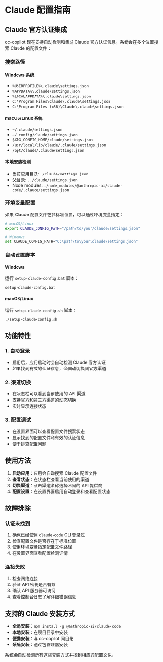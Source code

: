 # Claude 配置指南

## Claude 官方认证集成

cc-copilot 现在支持自动检测和集成 Claude 官方认证信息。系统会在多个位置搜索 Claude 的配置文件：

### 搜索路径

#### Windows 系统
- `%USERPROFILE%\.claude\settings.json`
- `%APPDATA%\.claude\settings.json`
- `%LOCALAPPDATA%\.claude\settings.json`
- `C:\Program Files\Claude\.claude\settings.json`
- `C:\Program Files (x86)\Claude\.claude\settings.json`

#### macOS/Linux 系统
- `~/.claude/settings.json`
- `~/.config/claude/settings.json`
- `$XDG_CONFIG_HOME/claude/settings.json`
- `/usr/local/lib/claude/.claude/settings.json`
- `/opt/claude/.claude/settings.json`

#### 本地安装检测
- 当前应用目录: `./claude/settings.json`
- 父目录: `../claude/settings.json`
- Node modules: `./node_modules/@anthropic-ai/claude-code/.claude/settings.json`

### 环境变量配置

如果 Claude 配置文件在非标准位置，可以通过环境变量指定：

```bash
# macOS/Linux
export CLAUDE_CONFIG_PATH="/path/to/your/claude/settings.json"

# Windows
set CLAUDE_CONFIG_PATH="C:\path\to\your\claude\settings.json"
```

### 自动设置脚本

#### Windows
运行 `setup-claude-config.bat` 脚本：
```cmd
setup-claude-config.bat
```

#### macOS/Linux
运行 `setup-claude-config.sh` 脚本：
```bash
./setup-claude-config.sh
```

## 功能特性

### 1. 自动登录
- 启用后，应用启动时会自动检测 Claude 官方认证
- 如果找到有效的认证信息，会自动切换到官方渠道

### 2. 渠道切换
- 在状态栏可以看到当前使用的 API 渠道
- 支持官方和第三方渠道的动态切换
- 实时显示连接状态

### 3. 配置调试
- 在设置界面可以查看配置文件搜索状态
- 显示找到的配置文件和有效的认证信息
- 便于排查配置问题

## 使用方法

1. **启动应用**：应用会自动搜索 Claude 配置文件
2. **查看状态**：在状态栏查看当前使用的渠道
3. **切换渠道**：点击渠道名称选择不同的 API 提供商
4. **配置设置**：在设置界面启用自动登录和查看配置状态

## 故障排除

### 认证未找到
1. 确保已经使用 `claude-code` CLI 登录过
2. 检查配置文件是否存在于标准位置
3. 使用环境变量指定配置文件路径
4. 在设置界面查看配置检测详情

### 连接失败
1. 检查网络连接
2. 验证 API 密钥是否有效
3. 确认 API 服务器可访问
4. 查看控制台日志了解详细错误信息

## 支持的 Claude 安装方式

- **全局安装**：`npm install -g @anthropic-ai/claude-code`
- **本地安装**：在项目目录中安装
- **便携安装**：与 cc-copilot 同目录
- **系统安装**：通过包管理器安装

系统会自动检测所有这些安装方式并找到相应的配置文件。